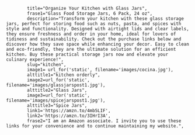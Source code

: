             title="Organize Your Kitchen with Glass Jars",
            frase1="Glass Food Storage Jars, 6 Pack, 24 oz",
            description="Transform your kitchen with these glass storage jars, perfect for storing food such as nuts, pasta, and spices with style and functionality. Designed with airtight lids and clear labels, they ensure freshness and order in your home, ideal for lovers of tidiness and sustainability. Check out the purchase links below and discover how they save space while enhancing your decor. Easy to clean and eco-friendly, they are the ultimate solution for an efficient kitchen. Buy these practical storage jars now and elevate your culinary experience!",
            slug="kitchen",
            image1= url_for('static', filename='images/cocina.jpg'),  
            alttitle1="kitchen orderly",
            image2=url_for('static', filename='images/glassjarspost1.jpg'),
            alttitle2="Glass Jars",
            image3=url_for('static', filename='images/spicejarspost1.jpg'),
            alttitle3="Spice Jars",
            link1='https://amzn.to/4mb5LIF',
            link2='https://amzn.to/3IHrI3A',
            frase2="I am an Amazon associate. I invite you to use these links for your convenience and to continue maintaining my website.",